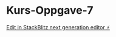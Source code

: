 # Kurs-Oppgave-7

[Edit in StackBlitz next generation editor ⚡️](https://stackblitz.com/~/github.com/Martin-koder1/Kurs-Oppgave-7)